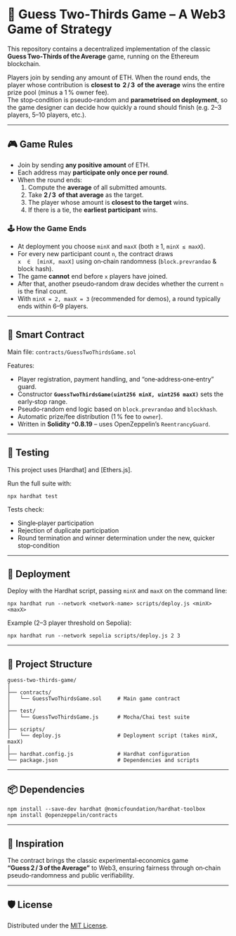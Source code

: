 # 🧠 Guess Two‑Thirds Game – A Web3 Game of Strategy

This repository contains a decentralized implementation of the classic **Guess Two‑Thirds of the Average** game, running on the Ethereum blockchain.

Players join by sending any amount of ETH. When the round ends, the player whose contribution is **closest to  2 / 3  of the average** wins the entire prize pool (minus a 1 % owner fee).  
The stop‑condition is pseudo‑random and **parametrised on deployment**, so the game designer can decide how quickly a round should finish (e.g. 2–3 players, 5–10 players, etc.).

---

## 🎮 Game Rules

- Join by sending **any positive amount** of ETH.
- Each address may **participate only once per round**.
- When the round ends:
  1. Compute the **average** of all submitted amounts.  
  2. Take **2 / 3  of that average** as the target.  
  3. The player whose amount is **closest to the target** wins.  
  4. If there is a tie, the **earliest participant** wins.

### 🕹️ How the Game Ends

- At deployment you choose `minX` and `maxX` (both ≥ 1, `minX ≤ maxX`).  
- For every new participant count `n`, the contract draws  
  `x  ∈  [minX, maxX]` using on‑chain randomness (`block.prevrandao` & block hash).
- The game **cannot** end before `x` players have joined.  
- After that, another pseudo‑random draw decides whether the current `n` is the final count.  
- With `minX = 2, maxX = 3` (recommended for demos), a round typically ends within 6–9 players.

---

## 📜 Smart Contract

Main file: `contracts/GuessTwoThirdsGame.sol`

Features:

- Player registration, payment handling, and “one‑address‑one‑entry” guard.
- Constructor **`GuessTwoThirdsGame(uint256 minX, uint256 maxX)`** sets the early‑stop range.
- Pseudo‑random end logic based on `block.prevrandao` and `blockhash`.
- Automatic prize/fee distribution (1 % fee to `owner`).
- Written in **Solidity ^0.8.19** – uses OpenZeppelin’s `ReentrancyGuard`.

---

## 🧪 Testing

This project uses [Hardhat] and [Ethers.js].

Run the full suite with:

```
npx hardhat test
```

Tests check:

- Single‑player participation
- Rejection of duplicate participation
- Round termination and winner determination under the new, quicker stop‑condition

---

## 🚀 Deployment

Deploy with the Hardhat script, passing `minX` and `maxX` on the command line:

```
npx hardhat run --network <network-name> scripts/deploy.js <minX> <maxX>
```

Example (2–3 player threshold on Sepolia):

```
npx hardhat run --network sepolia scripts/deploy.js 2 3
```

---

## 📂 Project Structure

```
guess-two-thirds-game/
│
├── contracts/
│   └── GuessTwoThirdsGame.sol     # Main game contract
│
├── test/
│   └── GuessTwoThirdsGame.js      # Mocha/Chai test suite
│
├── scripts/
│   └── deploy.js                  # Deployment script (takes minX, maxX)
│
├── hardhat.config.js              # Hardhat configuration
└── package.json                   # Dependencies and scripts
```

---

## 📦 Dependencies

```
npm install --save-dev hardhat @nomicfoundation/hardhat-toolbox
npm install @openzeppelin/contracts
```

---

## 🧠 Inspiration

The contract brings the classic experimental‑economics game **“Guess 2 / 3 of the Average”** to Web3, ensuring fairness through on‑chain pseudo‑randomness and public verifiability.

---

## 🛡️ License

Distributed under the [MIT License](./LICENSE).
